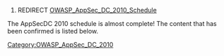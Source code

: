 1.  REDIRECT
    [OWASP_AppSec_DC_2010_Schedule](OWASP_AppSec_DC_2010_Schedule "wikilink")

The AppSecDC 2010 schedule is almost complete\! The content that has
been confirmed is listed below.

[Category:OWASP_AppSec_DC_2010](Category:OWASP_AppSec_DC_2010 "wikilink")